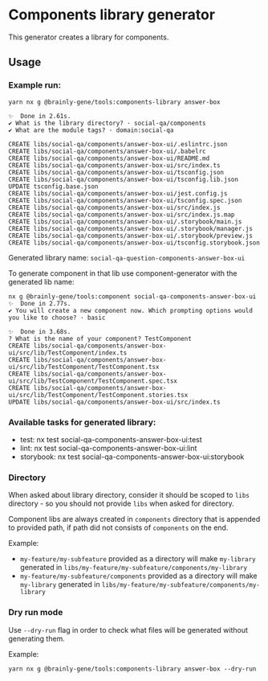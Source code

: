 # Components library generator

This generator creates a library for components.

## Usage

### Example run:

```
yarn nx g @brainly-gene/tools:components-library answer-box

✨  Done in 2.61s.
✔ What is the library directory? · social-qa/components
✔ What are the module tags? · domain:social-qa

CREATE libs/social-qa/components/answer-box-ui/.eslintrc.json
CREATE libs/social-qa/components/answer-box-ui/.babelrc
CREATE libs/social-qa/components/answer-box-ui/README.md
CREATE libs/social-qa/components/answer-box-ui/src/index.ts
CREATE libs/social-qa/components/answer-box-ui/tsconfig.json
CREATE libs/social-qa/components/answer-box-ui/tsconfig.lib.json
UPDATE tsconfig.base.json
CREATE libs/social-qa/components/answer-box-ui/jest.config.js
CREATE libs/social-qa/components/answer-box-ui/tsconfig.spec.json
CREATE libs/social-qa/components/answer-box-ui/src/index.js
CREATE libs/social-qa/components/answer-box-ui/src/index.js.map
CREATE libs/social-qa/components/answer-box-ui/.storybook/main.js
CREATE libs/social-qa/components/answer-box-ui/.storybook/manager.js
CREATE libs/social-qa/components/answer-box-ui/.storybook/preview.js
CREATE libs/social-qa/components/answer-box-ui/tsconfig.storybook.json

```

Generated library name: `social-qa-question-components-answer-box-ui`

To generate component in that lib use component-generator with the generated lib name:

```
nx g @brainly-gene/tools:component social-qa-components-answer-box-ui
✨  Done in 2.77s.
✔ You will create a new component now. Which prompting options would you like to choose? · basic

✨  Done in 3.68s.
? What is the name of your component? TestComponent
CREATE libs/social-qa/components/answer-box-ui/src/lib/TestComponent/index.ts
CREATE libs/social-qa/components/answer-box-ui/src/lib/TestComponent/TestComponent.tsx
CREATE libs/social-qa/components/answer-box-ui/src/lib/TestComponent/TestComponent.spec.tsx
CREATE libs/social-qa/components/answer-box-ui/src/lib/TestComponent/TestComponent.stories.tsx
UPDATE libs/social-qa/components/answer-box-ui/src/index.ts
```

### Available tasks for generated library:

- test: nx test social-qa-components-answer-box-ui:test
- lint: nx test social-qa-components-answer-box-ui:lint
- storybook: nx test social-qa-components-answer-box-ui:storybook

### Directory

When asked about library directory, consider it should be scoped to `libs` directory - so you should not provide `libs` when asked for directory.

Component libs are always created in `components` directory that is appended to provided path, if path did not consists of `components` on the end.

Example:

- `my-feature/my-subfeature` provided as a directory will make `my-library` generated in `libs/my-feature/my-subfeature/components/my-library`
- `my-feature/my-subfeature/components` provided as a directory will make `my-library` generated in `libs/my-feature/my-subfeature/components/my-library`

### Dry run mode

Use `--dry-run` flag in order to check what files will be generated without generating them.

Example:

```
yarn nx g @brainly-gene/tools:components-library answer-box --dry-run
```
